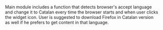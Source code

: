Main module includes a function that detects browser's accept language
and change it to Catalan every time the browser starts and when user clicks
the widget icon.
User is suggested to download Firefox in Catalan version as well if he prefers
to get content in that language.
